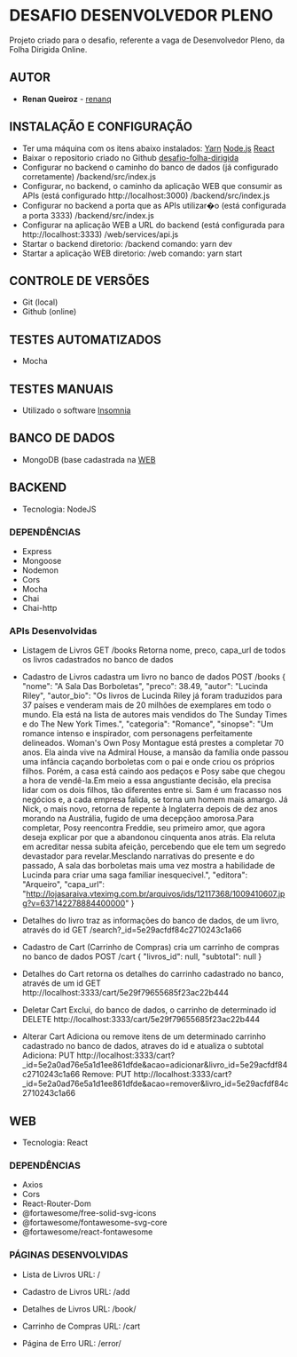 # DESAFIO DESENVOLVEDOR PLENO

Projeto criado para o desafio, referente a vaga de Desenvolvedor Pleno, da Folha Dirigida Online.

## AUTOR

* **Renan Queiroz** - [renanq](https://github.com/renanq)

## INSTALAÇÃO E CONFIGURAÇÃO

- Ter uma máquina com os itens abaixo instalados:
  [Yarn](https://legacy.yarnpkg.com/lang/en/)
  [Node.js](https://nodejs.org/)
  [React](https://pt-br.reactjs.org/)
- Baixar o repositorio criado no Github [desafio-folha-dirigida](https://github.com/renanq/desafio-folha-dirigida)
- Configurar no backend o caminho do banco de dados (já configurado corretamente)
  /backend/src/index.js
- Configurar, no backend, o caminho da aplicação WEB que consumir as APIs (está configurado http://localhost:3000)
  /backend/src/index.js
- Configurar no backend a porta que as APIs utilizar�o (está configurada a porta 3333)
  /backend/src/index.js
- Configurar na aplicação WEB a URL do backend (está configurada para http://localhost:3333)
  /web/services/api.js 
- Startar o backend
  diretorio: /backend
  comando: yarn dev
- Startar a aplicação WEB
  diretorio: /web
  comando: yarn start
   
## CONTROLE DE VERSÕES

- Git (local)
- Github (online)

## TESTES AUTOMATIZADOS

- Mocha

## TESTES MANUAIS

- Utilizado o software [Insomnia](https://insomnia.rest/)

## BANCO DE DADOS

- MongoDB (base cadastrada na [WEB](https://cloud.mongodb.com/)

## BACKEND

- Tecnologia: NodeJS

### DEPENDÊNCIAS

- Express
- Mongoose
- Nodemon
- Cors
- Mocha
- Chai
- Chai-http

### APIs Desenvolvidas

- Listagem de Livros
  GET /books
  Retorna nome, preco, capa_url de todos os livros cadastrados no banco de dados

- Cadastro de Livros
  cadastra um livro no banco de dados
  POST /books
  {
	"nome": "A Sala Das Borboletas",
	"preco": 38.49,
	"autor": "Lucinda Riley",
	"autor_bio": "Os livros de Lucinda Riley já foram traduzidos para 37 países e venderam mais de 20 milhões de exemplares em todo o mundo. Ela está na lista de autores mais vendidos do The Sunday Times e do The New York Times.",
	"categoria": "Romance",
	"sinopse": "Um romance intenso e inspirador, com personagens perfeitamente delineados. Woman's Own Posy Montague está prestes a completar 70 anos. Ela ainda vive na Admiral House, a mansão da família onde passou uma infância caçando borboletas com o pai e onde criou os próprios filhos. Porém, a casa está caindo aos pedaços e Posy sabe que chegou a hora de vendê-la.Em meio a essa angustiante decisão, ela precisa lidar com os dois filhos, tão diferentes entre si. Sam é um fracasso nos negócios e, a cada empresa falida, se torna um homem mais amargo. Já Nick, o mais novo, retorna de repente à Inglaterra depois de dez anos morando na Austrália, fugido de uma decepçãoo amorosa.Para completar, Posy reencontra Freddie, seu primeiro amor, que agora deseja explicar por que a abandonou cinquenta anos atrás. Ela reluta em acreditar nessa subita afeição, percebendo que ele tem um segredo devastador para revelar.Mesclando narrativas do presente e do passado, A sala das borboletas mais uma vez mostra a habilidade de Lucinda para criar uma saga familiar inesquecivel.",
	"editora": "Arqueiro",
	"capa_url": "http://lojasaraiva.vteximg.com.br/arquivos/ids/12117368/1009410607.jpg?v=637142278884400000"
}

- Detalhes do livro
  traz as informações do banco de dados, de um livro, através do id
  GET /search?_id=5e29acfdf84c2710243c1a66

- Cadastro de Cart (Carrinho de Compras)
  cria um carrinho de compras no banco de dados
  POST /cart
  {
	"livros_id": null,
	"subtotal": null
  }

- Detalhes do Cart
  retorna os detalhes do carrinho cadastrado no banco, através de um id
  GET http://localhost:3333/cart/5e29f79655685f23ac22b444

- Deletar Cart
  Exclui, do banco de dados, o carrinho de determinado id 
  DELETE http://localhost:3333/cart/5e29f79655685f23ac22b444

- Alterar Cart
  Adiciona ou remove itens de um determinado carrinho cadastrado no banco de dados, atraves do id e atualiza o subtotal
  Adiciona: PUT http://localhost:3333/cart?_id=5e2a0ad76e5a1d1ee861dfde&acao=adicionar&livro_id=5e29acfdf84c2710243c1a66
  Remove: PUT http://localhost:3333/cart?_id=5e2a0ad76e5a1d1ee861dfde&acao=remover&livro_id=5e29acfdf84c2710243c1a66


## WEB

- Tecnologia: React

### DEPENDÊNCIAS

- Axios
- Cors
- React-Router-Dom
- @fortawesome/free-solid-svg-icons
- @fortawesome/fontawesome-svg-core
- @fortawesome/react-fontawesome

### PÁGINAS DESENVOLVIDAS

- Lista de Livros
  URL: /

- Cadastro de Livros
  URL: /add

- Detalhes de Livros
  URL: /book/<id do livro>

- Carrinho de Compras
  URL: /cart

- Página de Erro
  URL: /error/<message>